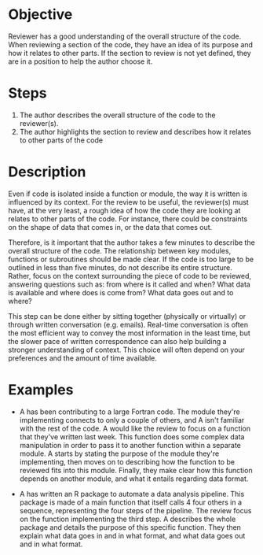 # Objective

Reviewer has a good understanding of the overall structure of the
code. When reviewing a section of the code, they have an idea of its
purpose and how it relates to other parts.
If the section to review is not yet defined, they are in a position to
help the author choose it.

# Steps

1. The author describes the overall structure of the code to the reviewer(s).
2. The author highlights the section to review and describes how it
   relates to other parts of the code
   
# Description

Even if code is isolated inside a function or module, the way it is
written is influenced by its context. For the review to be useful, the
reviewer(s) must have, at the very least, a rough idea of how the code
they are looking at relates to other parts of the code. For instance,
there could be constraints on the shape of data that comes in, or the
data that comes out.

Therefore, is it important that the author takes a few minutes to
describe the overall structure of the code. The relationship between
key modules, functions or subroutines should be made clear. If the
code is too large to be outlined in less than five minutes, do not
describe its entire structure. Rather, focus on the context
surrounding the piece of code to be reviewed, answering questions such
as: from where is it called and when? What data is available and where
does is come from? What data goes out and to where?

This step can be done either by sitting together (physically or
virtually) or through written conversation (e.g. emails). Real-time
conversation is often the most efficient way to convey the most
information in the least time, but the slower pace of written
correspondence can also help building a stronger understanding of
context. This choice will often depend on your preferences and the
amount of time available.

# Examples

- A has been contributing to a large Fortran code. The module they're
  implementing connects to only a couple of others, and A isn't
  familiar with the rest of the code. A would like the review to focus
  on a function that they've written last week. This function does
  some complex data manipulation in order to pass it to another
  function within a separate module. A starts by stating the purpose
  of the module they're implementing, then moves on to describing how
  the function to be reviewed fits into this module. Finally, they
  make clear how this function depends on another module, and what it
  entails regarding data format.
  
- A has written an R package to automate a data analysis pipeline.
  This package is made of a main function that itself calls 4 four
  others in a sequence, representing the four steps of the pipeline.
  The review focus on the function implementing the third step. A
  describes the whole package and details the purpose of this specific
  function. They then explain what data goes in and in what format,
  and what data goes out and in what format.
